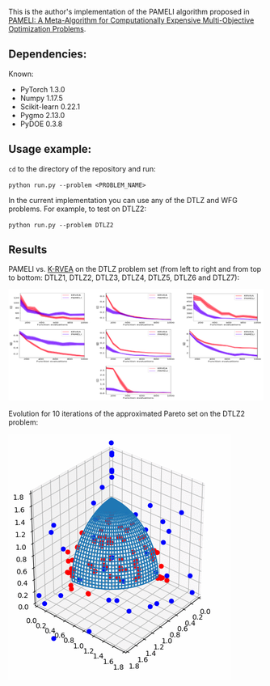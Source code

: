 This is the author's implementation of the PAMELI algorithm proposed in [PAMELI: A Meta-Algorithm for Computationally Expensive Multi-Objective Optimization Problems](https://arxiv.org/abs/1707.06600).

## Dependencies:

Known:

* PyTorch 1.3.0
* Numpy 1.17.5
* Scikit-learn 0.22.1
* Pygmo 2.13.0
* PyDOE 0.3.8

## Usage example:

`cd` to the directory of the repository and run:

`python run.py --problem <PROBLEM_NAME>`

In the current implementation you can use any of the DTLZ and WFG problems. For example, to test on DTLZ2:

`python run.py --problem DTLZ2`

## Results
PAMELI vs. [K-RVEA](https://ieeexplore.ieee.org/document/7723883) on the DTLZ problem set (from left to right and from top to bottom: DTLZ1, DTLZ2, DTLZ3, DTLZ4, DTLZ5, DTLZ6 and DTLZ7): 

![](PAMELIvsKRVEA.png)

Evolution for 10 iterations of the approximated Pareto set on the DTLZ2 problem:

![](dtlz2.gif)
